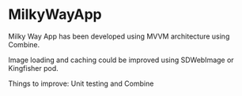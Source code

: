 # MilkyWayApp

Milky Way App has been developed using MVVM architecture using Combine.

Image loading and caching could be improved using SDWebImage or Kingfisher pod.

Things to improve: Unit testing and Combine

